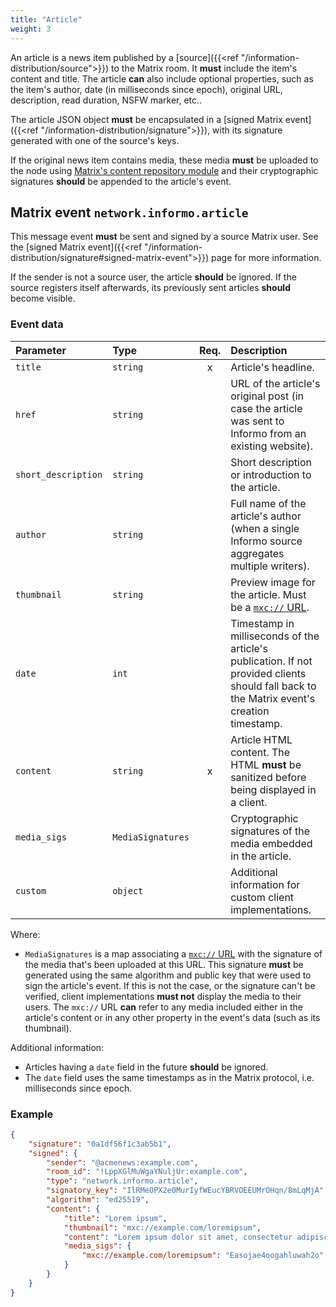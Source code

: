 ```yaml
---
title: "Article"
weight: 3
---
```


An article is a news item published by a [source]({{<ref
"/information-distribution/source">}}) to the Matrix room. It **must** include
the item's content and title. The article **can** also include optional
properties, such as the item's author, date (in milliseconds since epoch),
original URL, description, read duration, NSFW marker, etc..

The article JSON object **must** be encapsulated in a [signed Matrix
event]({{<ref "/information-distribution/signature">}}), with its signature
generated with one of the source's keys.

If the original news item contains media, these media **must** be uploaded to
the node using [Matrix's content repository
module](https://matrix.org/docs/spec/client_server/r0.4.0.html#id112) and their
cryptographic signatures **should** be appended to the article's event.

## Matrix event `network.informo.article`

This message event **must** be sent and signed by a source Matrix user. See the
[signed Matrix event]({{<ref
"/information-distribution/signature#signed-matrix-event">}}) page for more
information.

If the sender is not a source user, the article **should** be ignored. If the
source registers itself afterwards, its previously sent articles **should**
become visible.

### Event data

| Parameter           | Type              | Req. | Description                                                                                                                                |
|:--------------------|:------------------|:----:|:-------------------------------------------------------------------------------------------------------------------------------------------|
| `title`             | `string`          |  x   | Article's headline.                                                                                                                        |
| `href`              | `string`          |      | URL of the article's original post (in case the article was sent to Informo from an existing website).                                     |
| `short_description` | `string`          |      | Short description or introduction to the article.                                                                                          |
| `author`            | `string`          |      | Full name of the article's author (when a single Informo source aggregates multiple writers).                                              |
| `thumbnail`         | `string`          |      | Preview image for the article. Must be a [`mxc://` URL](https://matrix.org/docs/spec/client_server/r0.4.0.html#id112).                     |
| `date`              | `int`             |      | Timestamp in milliseconds of the article's publication. If not provided clients should fall back to the Matrix event's creation timestamp. |
| `content`           | `string`          |  x   | Article HTML content. The HTML **must** be sanitized before being displayed in a client.                                                   |
| `media_sigs`        | `MediaSignatures` |      | Cryptographic signatures of the media embedded in the article.                                                                             |
| `custom`            | `object`          |      | Additional information for custom client implementations.                                                                                  |

Where:

* `MediaSignatures` is a map associating a [`mxc://`
  URL](https://matrix.org/docs/spec/client_server/r0.4.0.html#id112) with the
  signature of the media that's been uploaded at this URL. This signature
  **must** be generated using the same algorithm and public key that were used
  to sign the article's event. If this is not the case, or the signature can't
  be verified, client implementations **must not** display the media to their
  users. The `mxc://` URL **can** refer to any media included either in the
  article's content or in any other property in the event's data (such as its
  thumbnail).



Additional information:

- Articles having a `date` field in the future **should** be ignored.
- The `date` field uses the same timestamps as in the Matrix protocol, i.e.
  milliseconds since epoch.

### Example

```json
{
    "signature": "0a1df56f1c3ab5b1",
    "signed": {
        "sender": "@acmenews:example.com",
        "room_id": "!LppXGlMuWgaYNuljUr:example.com",
        "type": "network.informo.article",
        "signatory_key": "IlRMeOPX2e0MurIyfWEucYBRVOEEUMrOHqn/8mLqMjA",
        "algorithm": "ed25519",
        "content": {
            "title": "Lorem ipsum",
            "thumbnail": "mxc://example.com/loremipsum",
            "content": "Lorem ipsum dolor sit amet, consectetur adipiscing elit.",
            "media_sigs": {
                "mxc://example.com/loremipsum": "Easojae4oogahluwah2o"
            }
        }
    }
}
```
